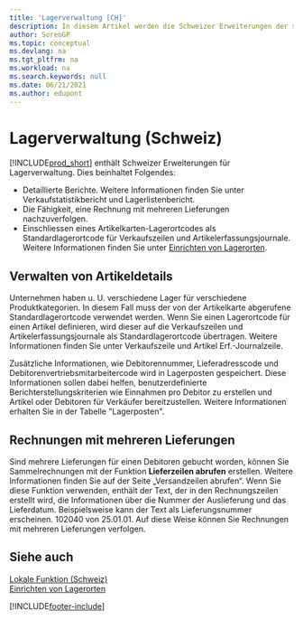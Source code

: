 ```yaml
---
title: 'Lagerverwaltung [CH]'
description: In diesem Artikel werden die Schweizer Erweiterungen der speziellen Lagerverwaltungsfunktionen in Business Central beschrieben.
author: SorenGP
ms.topic: conceptual
ms.devlang: na
ms.tgt_pltfrm: na
ms.workload: na
ms.search.keywords: null
ms.date: 06/21/2021
ms.author: edupont
---
```

# Lagerverwaltung (Schweiz)
[!INCLUDE[prod_short](../../includes/prod_short.md)] enthält Schweizer Erweiterungen für Lagerverwaltung. Dies beinhaltet Folgendes:  

- Detaillierte Berichte.  Weitere Informationen finden Sie unter Verkaufstatistikbericht und Lagerlistenbericht.  
- Die Fähigkeit, eine Rechnung mit mehreren Lieferungen nachzuverfolgen.  
- Einschliessen eines Artikelkarten-Lagerortcodes als Standardlagerortcode für Verkaufszeilen und Artikelerfassungsjournale. Weitere Informationen finden Sie unter [Einrichten von Lagerorten](../../inventory-how-setup-locations.md).

## Verwalten von Artikeldetails  
Unternehmen haben u. U. verschiedene Lager für verschiedene Produktkategorien. In diesem Fall muss der von der Artikelkarte abgerufene Standardlagerortcode verwendet werden. Wenn Sie einen Lagerortcode für einen Artikel definieren, wird dieser auf die Verkaufszeilen und Artikelerfassungsjournale als Standardlagerortcode übertragen. Weitere Informationen finden Sie unter Verkaufszeile und Artikel Erf.-Journalzeile.  

Zusätzliche Informationen, wie Debitorennummer, Lieferadresscode und Debitorenvertriebsmitarbeitercode wird in Lagerposten gespeichert. Diese Informationen sollen dabei helfen, benutzerdefinierte Berichterstellungskriterien wie Einnahmen pro Debitor zu erstellen und Artikel oder Debitoren für Verkäufer bereitzustellen. Weitere Informationen erhalten Sie in der Tabelle "Lagerposten".  

## Rechnungen mit mehreren Lieferungen  
Sind mehrere Lieferungen für einen Debitoren gebucht worden, können Sie Sammelrechnungen mit der Funktion **Lieferzeilen abrufen** erstellen. Weitere Informationen finden Sie auf der Seite „Versandzeilen abrufen“. Wenn Sie diese Funktion verwenden, enthält der Text, der in den Rechnungszeilen erstellt wird, die Informationen über die Nummer der Auslieferung und das Lieferdatum. Beispielsweise kann der Text als Lieferungsnummer erscheinen. 102040 von 25.01.01. Auf diese Weise können Sie Rechnungen mit mehreren Lieferungen verfolgen.  

## Siehe auch  
 [Lokale Funktion (Schweiz)](switzerland-local-functionality.md)   
 [Einrichten von Lagerorten](../../inventory-how-setup-locations.md)


[!INCLUDE[footer-include](../../includes/footer-banner.md)]